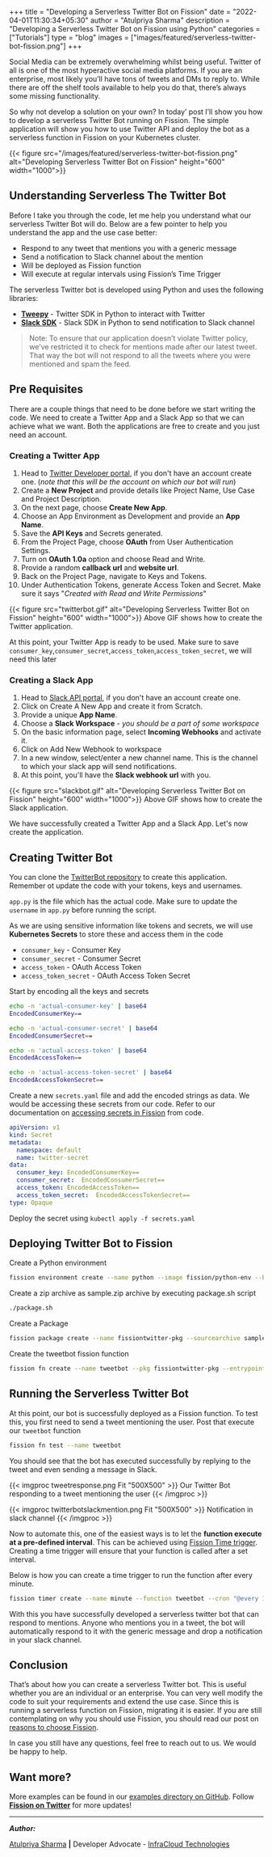 +++
title = "Developing a Serverless Twitter Bot on Fission"
date = "2022-04-01T11:30:34+05:30"
author = "Atulpriya Sharma"
description = "Developing a Serverless Twitter Bot on Fission using Python"
categories = ["Tutorials"]
type = "blog"
images = ["images/featured/serverless-twitter-bot-fission.png"]
+++

Social Media can be extremely overwhelming whilst being useful. Twitter of all is one of the most hyperactive social media platforms. If you are an enterprise, most likely you’ll have tons of tweets  and DMs to reply to. While there are off the shelf tools available to help you do that, there’s always some missing functionality.

So why not develop a solution on your own? In today’ post I’ll show you how to develop a serverless Twitter Bot running on Fission. The simple application will show you how to use Twitter API and deploy the bot as a serverless function in Fission on your Kubernetes cluster.

{{< figure src="/images/featured/serverless-twitter-bot-fission.png" alt="Developing Serverless Twitter Bot on Fission" height="600" width="1000">}}

## Understanding Serverless The Twitter Bot

Before I take you through the code, let me help you understand what our serverless Twitter Bot will do. Below are a few pointer to help you understand the app and the use case better:

* Respond to any tweet that mentions you with a generic message
* Send a notification to Slack channel about the mention
* Will be deployed as Fission function
* Will execute at regular intervals using Fission’s Time Trigger

The serverless Twitter bot is developed using Python and uses the following libraries:

* **[Tweepy](https://www.tweepy.org/)** - Twitter SDK in Python to interact with Twitter
* **[Slack SDK](https://slack.dev/python-slack-sdk/)** - Slack SDK in Python to send notification to Slack channel

> Note: To ensure that our application doesn’t violate Twitter policy, we’ve restricted it to check for mentions made after our latest tweet. That way the bot will not respond to all the tweets where you were mentioned and spam the feed.

## Pre Requisites

There are a couple things that need to be done before we start writing the code. We need to create a Twitter App and a Slack App so that we can achieve what we want. Both the applications are free to create and you just need an account.

### Creating a Twitter App

1. Head to [Twitter Developer portal](https://developer.twitter.com/), if you don't have an account create one. (_note that this will be the account on which our bot will run_)
2. Create a **New Project** and provide details like Project Name, Use Case and Project Description.
3. On the next page, choose **Create New App**.
4. Choose an App Environment as Development and provide an **App Name**.
5. Save the **API Keys** and Secrets generated.
6. From the Project Page, choose **OAuth** from User Authentication Settings.
7. Turn on **OAuth 1.0a** option and choose Read and Write.
8. Provide a random **callback url** and **website url**.
9. Back on the Project Page, navigate to Keys and Tokens.
10. Under Authentication Tokens, generate Access Token and Secret. Make sure it says "_Created with Read and Write Permissions_"

{{< figure src="twitterbot.gif" alt="Developing Serverless Twitter Bot on Fission" height="600" width="1000">}} Above GIF shows how to create the Twitter application.

At this point, your Twitter App is ready to be used. Make sure to save `consumer_key`,`consumer_secret`,`access_token`,`access_token_secret`, we will need this later

### Creating a Slack App

1. Head to [Slack API portal](https://api.slack.com/), if you don't have an account create one.
2. Click on Create A New App and create it from Scratch.
3. Provide a unique **App Name**.
4. Choose a **Slack Workspace** - _you should be a part of some workspace_
5. On the basic information page, select **Incoming Webhooks** and activate it.
6. Click on Add New Webhook to workspace
7. In a new window, select/enter a new channel name. This is the channel to which your slack app will send notifications.
8. At this point, you'll have the **Slack webhook url** with you.

{{< figure src="slackbot.gif" alt="Developing Serverless Twitter Bot on Fission" height="600" width="1000">}} Above GIF shows how to create the Slack application.

We have successfully created a Twitter App and a Slack App. Let's now create the application.

## Creating Twitter Bot

You can clone the [TwitterBot repository](https://github.com/fission/examples/tree/master/python/TwitterBot) to create this application. Remember ot update the code with your tokens, keys and usernames.

`app.py` is the file which has the actual code. Make sure to update the `username` in `app.py` before running the script.

As we are using sensitive information like tokens and secrets, we will use **Kubernetes Secrets** to store these and access them in the code

* `consumer_key` - Consumer Key
* `consumer_secret` - Consumer Secret
* `access_token` - OAuth Access Token
* `access_token_secret` - OAuth Access Token Secret

Start by encoding all the keys and secrets

``` bash
echo -n 'actual-consumer-key' | base64
EncodedConsumerKey==

echo -n 'actual-consumer-secret' | base64
EncodedConsumerSecret==

echo -n 'actual-access-token' | base64
EncodedAccessToken==

echo -n 'actual-access-token-secret' | base64
EncodedAccessTokenSecret==
```

Create a new `secrets.yaml` file and add the encoded strings as data. We would be accessing these secrets from our code. Refer to our documentation on [accessing secrets in Fission](https://fission.io/docs/usage/function/access-secret-cfgmap-in-function/) from code.

```yaml
apiVersion: v1
kind: Secret
metadata:
  namespace: default
  name: twitter-secret
data:
  consumer_key: EncodedConsumerKey==
  consumer_secret:  EncodedConsumerSecret==
  access_token: EncodedAccessToken==
  access_token_secret:  EncodedAccessTokenSecret==
type: Opaque
```

Deploy the secret using `kubectl apply -f secrets.yaml`

## Deploying Twitter Bot to Fission

Create a Python environment

```bash
fission environment create --name python --image fission/python-env --builder fission/python-builder:latest
```

Create a zip archive as sample.zip archive by executing package.sh script

```bash
./package.sh
```

Create a Package

```bash
fission package create --name fissiontwitter-pkg --sourcearchive sample.zip --env python --buildcmd "./build.sh"
```

Create the tweetbot fission function

```bash
fission fn create --name tweetbot --pkg fissiontwitter-pkg --entrypoint "app.main" --secret twitter-secret
```

## Running the Serverless Twitter Bot

At this point, our bot is successfully deployed as a Fission function. To test this, you first need to send a tweet mentioning the user. Post that execute our `tweetbot` function

```bash
fission fn test --name tweetbot
```

You should see that the bot has executed successfully by replying to the tweet and even sending a message in Slack.

{{< imgproc tweetresponse.png Fit "500X500" >}}
Our Twitter Bot responding to a tweet mentioning the user
{{< /imgproc >}}

{{< imgproc twitterbotslackmention.png Fit "500X500" >}}
Notification in slack channel
{{< /imgproc >}}

Now to automate this, one of the easiest ways is to let the **function execute at a pre-defined interval**. This can be achieved using [Fission Time trigger](/docs/usage/triggers/timer/). Creating a time trigger will ensure that your function is called after a set interval.

Below is how you can create a time trigger to run the function after every minute.

```bash
fission timer create --name minute --function tweetbot --cron "@every 1m"
```

With this you have successfully developed a serverless twitter bot that can respond to mentions. Anyone who mentions you in a tweet, the bot will automatically respond to it with the generic message and drop a notification in your slack channel.

## Conclusion

That’s about how you can create a serverless Twitter bot. This is useful whether you are an individual or an enterprise. You can very well modify the code to suit your requirements and extend the use case. Since this is running a serverless function on Fission, migrating it is easier. If you are still contemplating on why you should use Fission, you should read our post on [reasons to choose Fission](/blog/4-reasons-to-choose-fission-kubernetes-serverless-framework/).

In case you still have any questions, feel free to reach out to us. We would be happy to help.

## Want more?

More examples can be found in our [examples directory on GitHub](https://github.com/fission/examples/). Follow **[Fission on Twitter](https://www.twitter.com/fissionio)** for more updates!

---

**_Author:_**

[Atulpriya Sharma](https://twitter.com/TheTechMaharaj)  **|**  Developer Advocate - [InfraCloud Technologies](http://infracloud.io/)